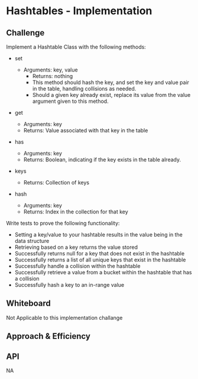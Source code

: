 # Hashtables - Implementation

## Challenge
Implement a Hashtable Class with the following methods:

- set
  - Arguments: key, value
    - Returns: nothing
    - This method should hash the key, and set the key and value pair in the table, handling collisions as needed.
    - Should a given key already exist, replace its value from the value argument given to this method.

- get
  - Arguments: key
  - Returns: Value associated with that key in the table

- has
  - Arguments: key
  - Returns: Boolean, indicating if the key exists in the table already.

- keys
  - Returns: Collection of keys

- hash
  - Arguments: key
  - Returns: Index in the collection for that key

Write tests to prove the following functionality:
- Setting a key/value to your hashtable results in the value being in the data structure
- Retrieving based on a key returns the value stored
- Successfully returns null for a key that does not exist in the hashtable
- Successfully returns a list of all unique keys that exist in the hashtable
- Successfully handle a collision within the hashtable
- Successfully retrieve a value from a bucket within the hashtable that has a collision
- Successfully hash a key to an in-range value

## Whiteboard
Not Applicable to this implementation challange

## Approach & Efficiency
<!-- What approach did you take? Why? What is the Big O space/time for this approach? -->

## API
NA
